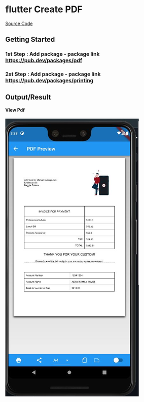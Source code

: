 # flutter Create PDF

[Source Code](lib/)


## Getting Started

### 1st Step : Add package <pdf> - package link <https://pub.dev/packages/pdf>
### 2st Step : Add package <printing> - package link <https://pub.dev/packages/printing>

## Output/Result

#### View Pdf
![](assets/images/flutter_pdf.JPG)


